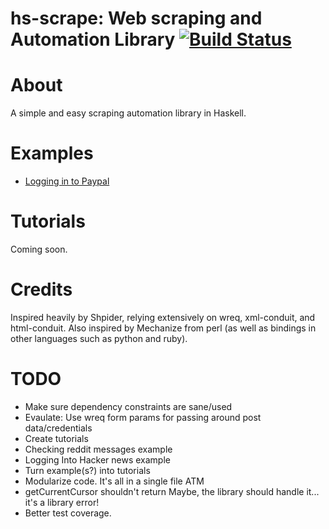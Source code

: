# hs-scrape: Web scraping and Automation Library [![Build Status](https://secure.travis-ci.org/codygman/hs-scrape.png)](http://travis-ci.org/codygman/hs-scrape)

# About
A simple and easy scraping automation library in Haskell.

# Examples
- [Logging in to Paypal](https://github.com/codygman/hs-scrape-paypal-login)

# Tutorials
Coming soon.

# Credits
Inspired heavily by Shpider, relying extensively on wreq, xml-conduit, and html-conduit. Also inspired by Mechanize from perl (as well as bindings in other languages such as python and ruby).

# TODO
- Make sure dependency constraints are sane/used
- Evaulate: Use wreq form params for passing around post data/credentials
- Create tutorials
- Checking reddit messages example
- Logging Into Hacker news example
- Turn example(s?) into tutorials
- Modularize code. It's all in a single file ATM
- getCurrentCursor shouldn't return Maybe, the library should handle it... it's a library error!
- Better test coverage.

